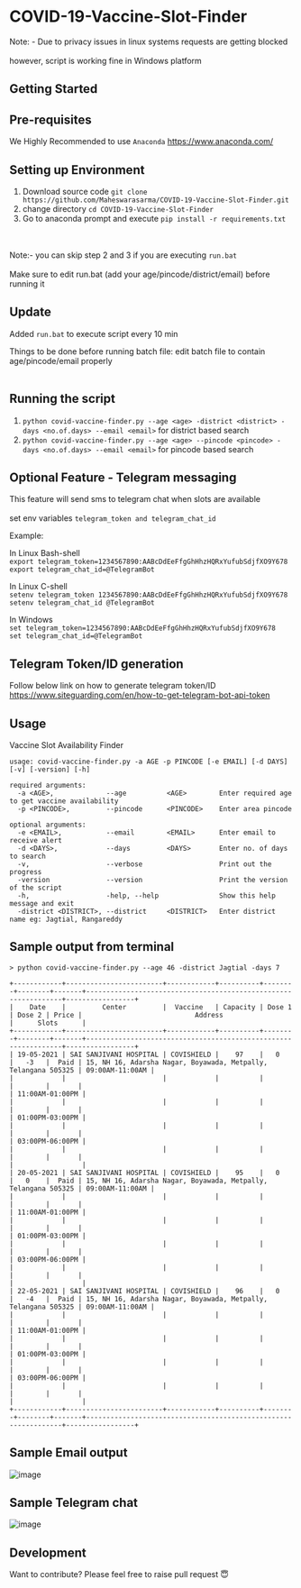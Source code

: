 # COVID-19-Vaccine-Slot-Finder

Note: - Due to privacy issues in linux systems requests are getting blocked <br><br>
however, script is working fine in Windows platform

## Getting Started

## Pre-requisites

We Highly Recommended to use `Anaconda`  https://www.anaconda.com/


## Setting up Environment

1. Download source code `git clone https://github.com/Maheswarasarma/COVID-19-Vaccine-Slot-Finder.git`
2. change directory `cd COVID-19-Vaccine-Slot-Finder`
3. Go to anaconda prompt and execute  `pip install -r requirements.txt`

<br><br>
Note:- you can skip step 2 and 3 if you are executing `run.bat` <br><br>
Make sure to edit run.bat (add your age/pincode/district/email) before running it


## Update

Added `run.bat` to execute script every 10 min <br>

Things to be done before running batch file: edit batch file to contain age/pincode/email properly<br><br>

## Running the script
1. `python covid-vaccine-finder.py --age <age> -district <district> -days <no.of.days> --email <email>` for district based search
2. `python covid-vaccine-finder.py --age <age> --pincode <pincode> -days <no.of.days> --email <email>` for pincode based search


## Optional Feature - Telegram messaging
This feature will send sms to telegram chat when slots are available <br><br>
set env variables `telegram_token and telegram_chat_id`

Example:<br/>

In Linux Bash-shell <br/>
`export telegram_token=1234567890:AABcDdEeFfgGhHhzHQRxYufubSdjfXO9Y678`
<br/>
 `export telegram_chat_id=@TelegramBot`
 
In Linux C-shell <br/>
`setenv telegram_token 1234567890:AABcDdEeFfgGhHhzHQRxYufubSdjfXO9Y678`
<br/>
`setenv telegram_chat_id @TelegramBot`

In Windows <br/>
`set telegram_token=1234567890:AABcDdEeFfgGhHhzHQRxYufubSdjfXO9Y678`
<br/>
`set telegram_chat_id=@TelegramBot`


## Telegram Token/ID generation <br/>
Follow below link on how to generate telegram token/ID <br/>
https://www.siteguarding.com/en/how-to-get-telegram-bot-api-token

## Usage
Vaccine Slot Availability Finder

`usage: covid-vaccine-finder.py -a AGE -p PINCODE [-e EMAIL] [-d DAYS] [-v] [-version] [-h]`
```
required arguments:
  -a <AGE>,             --age          <AGE>        Enter required age to get vaccine availability
  -p <PINCODE>,         --pincode      <PINCODE>    Enter area pincode
  
optional arguments:
  -e <EMAIL>,           --email        <EMAIL>      Enter email to receive alert
  -d <DAYS>,            --days         <DAYS>       Enter no. of days to search
  -v,                   --verbose                   Print out the progress
  -version              --version                   Print the version of the script
  -h,                   -help, --help               Show this help message and exit
  -district <DISTRICT>, --district     <DISTRICT>   Enter district name eg: Jagtial, Rangareddy
```

## Sample output from terminal

```
> python covid-vaccine-finder.py --age 46 -district Jagtial -days 7

+------------+------------------------+------------+----------+--------+--------+-------+----------------------------------------------------------------+-----------------+
|    Date    |         Center         |  Vaccine   | Capacity | Dose 1 | Dose 2 | Price |                            Address                             |      Slots      |
+------------+------------------------+------------+----------+--------+--------+-------+----------------------------------------------------------------+-----------------+
| 19-05-2021 | SAI SANJIVANI HOSPITAL | COVISHIELD |    97    |   0    |   -3   |  Paid | 15, NH 16, Adarsha Nagar, Boyawada, Metpally, Telangana 505325 | 09:00AM-11:00AM |
|            |                        |            |          |        |        |       |                                                                | 11:00AM-01:00PM |
|            |                        |            |          |        |        |       |                                                                | 01:00PM-03:00PM |
|            |                        |            |          |        |        |       |                                                                | 03:00PM-06:00PM |
|            |                        |            |          |        |        |       |                                                                |                 |
| 20-05-2021 | SAI SANJIVANI HOSPITAL | COVISHIELD |    95    |   0    |   0    |  Paid | 15, NH 16, Adarsha Nagar, Boyawada, Metpally, Telangana 505325 | 09:00AM-11:00AM |
|            |                        |            |          |        |        |       |                                                                | 11:00AM-01:00PM |
|            |                        |            |          |        |        |       |                                                                | 01:00PM-03:00PM |
|            |                        |            |          |        |        |       |                                                                | 03:00PM-06:00PM |
|            |                        |            |          |        |        |       |                                                                |                 |
| 22-05-2021 | SAI SANJIVANI HOSPITAL | COVISHIELD |    96    |   0    |   -4   |  Paid | 15, NH 16, Adarsha Nagar, Boyawada, Metpally, Telangana 505325 | 09:00AM-11:00AM |
|            |                        |            |          |        |        |       |                                                                | 11:00AM-01:00PM |
|            |                        |            |          |        |        |       |                                                                | 01:00PM-03:00PM |
|            |                        |            |          |        |        |       |                                                                | 03:00PM-06:00PM |
|            |                        |            |          |        |        |       |                                                                |                 |
+------------+------------------------+------------+----------+--------+--------+-------+----------------------------------------------------------------+-----------------+
```


## Sample Email output

![image](https://user-images.githubusercontent.com/25954119/118475219-9964e300-b729-11eb-9687-6ea62a64d8bf.png)



## Sample Telegram chat

![image](https://user-images.githubusercontent.com/25954119/118475510-f82a5c80-b729-11eb-8dcd-4083ffb95072.png)


 ## Development
 
 Want to contribute? Please feel free to raise pull request 😇
